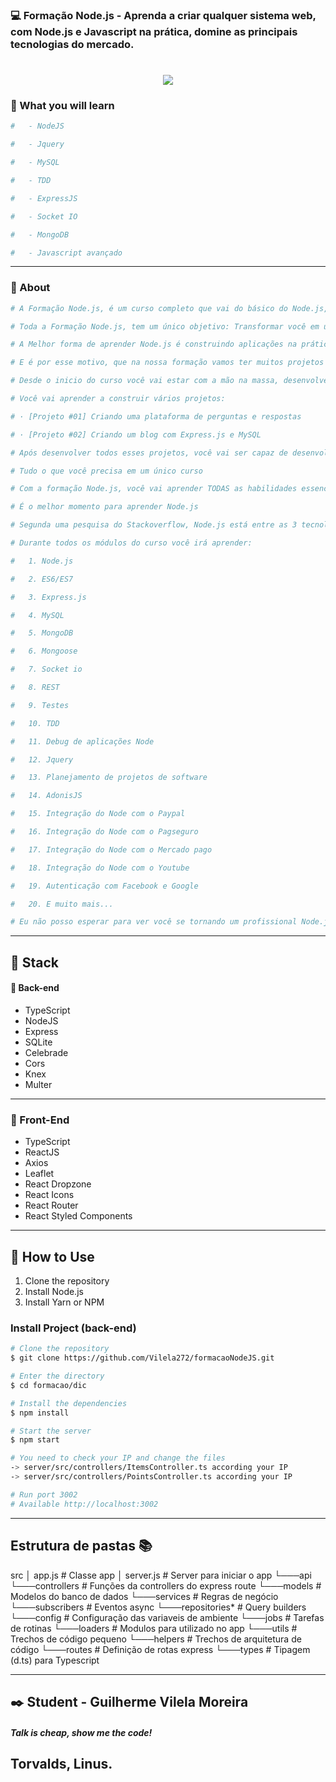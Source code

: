 ### :computer: Formação Node.js - Aprenda a criar qualquer sistema web, com Node.js e Javascript na prática, domine as principais tecnologias do mercado.

<h1 align="center">
    <img src="https://i.ibb.co/DkCSSZY/nodejs.jpg">
</h1>

### :scroll: What you will learn
```bash
#   - NodeJS

#   - Jquery

#   - MySQL

#   - TDD

#   - ExpressJS

#   - Socket IO

#   - MongoDB

#   - Javascript avançado
```
---
### :scroll: About
```bash
# A Formação Node.js, é um curso completo que vai do básico do Node.js, se aprofundado bastante no desenvolvimento web com Javascript para o back-end, com bibliotecas como Express.js, e bancos de dados como MongoDB e MySQL.

# Toda a Formação Node.js, tem um único objetivo: Transformar você em um desenvolvedor Node completo, que é capaz de desenvolver, testar e fazer deploy de aplicações reais.

# A Melhor forma de aprender Node.js é construindo aplicações na prática.

# E é por esse motivo, que na nossa formação vamos ter muitos projetos práticos que serão ensinados do zero.

# Desde o inicio do curso você vai estar com a mão na massa, desenvolvendo todos os tipos de projetos web com o Node.js e Javascript. Isso vai te dar experiência prática necessária para desenvolver seus próprios projetos.

# Você vai aprender a construir vários projetos:

# · [Projeto #01] Criando uma plataforma de perguntas e respostas

# · [Projeto #02] Criando um blog com Express.js e MySQL

# Após desenvolver todos esses projetos, você vai ser capaz de desenvolver qualquer tipo de aplicação web com Node.js e Javascript.

# Tudo o que você precisa em um único curso

# Com a formação Node.js, você vai aprender TODAS as habilidades essenciais para construção de qualquer aplicação web real. Tudo em um único curso.

# É o melhor momento para aprender Node.js

# Segunda uma pesquisa do Stackoverflow, Node.js está entre as 3 tecnologias back-end mais populares do mundo. Com muitas vagas de empregos disponíveis, com salários que chegam até 10.000 R$ por mês.

# Durante todos os módulos do curso você irá aprender:

#   1. Node.js

#   2. ES6/ES7

#   3. Express.js

#   4. MySQL

#   5. MongoDB

#   6. Mongoose

#   7. Socket io

#   8. REST

#   9. Testes

#   10. TDD

#   11. Debug de aplicações Node

#   12. Jquery

#   13. Planejamento de projetos de software

#   14. AdonisJS

#   15. Integração do Node com o Paypal

#   16. Integração do Node com o Pagseguro

#   17. Integração do Node com o Mercado pago

#   18. Integração do Node com o Youtube

#   19. Autenticação com Facebook e Google

#   20. E muito mais...

# Eu não posso esperar para ver você se tornando um profissional Node.js!
```
---

## :rocket: Stack

#### :japanese_ogre: Back-end
- TypeScript
- NodeJS
- Express
- SQLite
- Celebrade
- Cors
- Knex
- Multer
---
### :nail_care: Front-End
- TypeScript
- ReactJS
- Axios
- Leaflet
- React Dropzone
- React Icons
- React Router
- React Styled Components
---

## :wave: How to Use
1. Clone the repository
2. Install Node.js
3. Install Yarn or NPM

### Install Project (back-end)

```bash
# Clone the repository
$ git clone https://github.com/Vilela272/formacaoNodeJS.git

# Enter the directory
$ cd formacao/dic

# Install the dependencies
$ npm install

# Start the server
$ npm start

# You need to check your IP and change the files 
-> server/src/controllers/ItemsController.ts according your IP
-> server/src/controllers/PointsController.ts according your IP

# Run port 3002
# Available http://localhost:3002
```
---
## Estrutura de pastas 📚  

src
│   app.js          # Classe app
│   server.js       # Server para iniciar o app
└───api             
  └───controllers   # Funções da controllers do express route
  └───models        # Modelos do banco de dados
  └───services      # Regras de negócio
  └───subscribers   # Eventos async 
  └───repositories* # Query builders 
└───config          # Configuração das variaveis de ambiente
└───jobs            # Tarefas de rotinas
└───loaders         # Modulos para utilizado no app
└───utils           # Trechos de código pequeno
└───helpers         # Trechos de arquitetura de código
└───routes          # Definição de rotas express
└───types           # Tipagem (d.ts) para Typescript

---
## :black_nib: Student - Guilherme Vilela Moreira

##### Talk is cheap, show me the code!
Torvalds, Linus.
---

